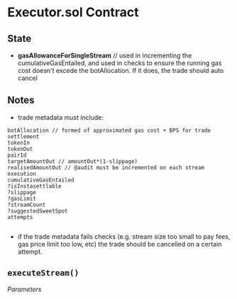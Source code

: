 # Executor.sol Contract

## State

- **gasAllowanceForSingleStream** // used in incrementing the cumulativeGasEntailed, and used in checks to ensure the running gas cost doesn't excede the botAllocation. If it does, the trade should auto cancel

## **Notes**

- trade metadata must include:

```
botAllocation // formed of approximated gas cost + BPS for trade settlement
tokenIn
tokenOut
pairId
targetAmountOut // amountOut*(1-slippage)
realisedAmountOut // @audit must be incremented on each stream execution
cumulativeGasEntailed
?isInstasettlable
?slippage
?gasLimit
?streamCount
?suggestedSweetSpot
attempts


```

- if the trade metadata fails checks (e.g. stream size too small to pay fees, gas price limit too low, etc) the trade should be cancelled on a certain attempt.

## `executeStream()`

_Parameters_
